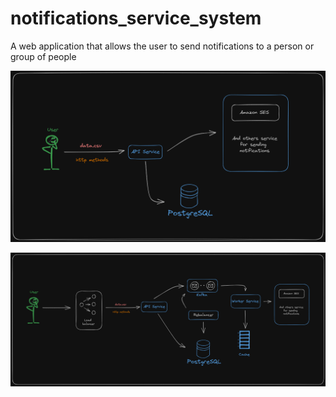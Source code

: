 # notifications_service_system
A web application that allows the user to send notifications to a person or group of people

![scheema1](./service_1.0.png)

![scheema2](./service_2.0.png)

